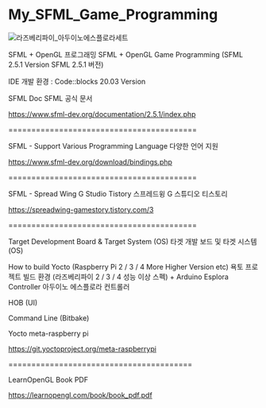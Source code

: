 # My_SFML_Game_Programming
![라즈베리파이_아두이노에스플로라세트](https://user-images.githubusercontent.com/14072045/196181403-74ac4f24-de76-4155-9dcd-5affa115f695.jpeg)

SFML + OpenGL 프로그래밍 SFML + OpenGL Game Programming (SFML 2.5.1 Version SFML 2.5.1 버전)

IDE 개발 환경 : Code::blocks 20.03 Version

SFML Doc SFML 공식 문서

https://www.sfml-dev.org/documentation/2.5.1/index.php

=========================================

SFML - Support Various Programming Language 다양한 언어 지원

https://www.sfml-dev.org/download/bindings.php

=========================================

SFML - Spread Wing G Studio Tistory 스프레드윙 G 스튜디오 티스토리

https://spreadwing-gamestory.tistory.com/3

=========================================

Target Development Board & Target System (OS) 타겟 개발 보드 및 타겟 시스템(OS)

How to build Yocto (Raspberry Pi 2 / 3 / 4 More Higher Version etc) 욕토 프로젝트 빌드 환경 (라즈베리파이 2 / 3 / 4 성능 이상 스펙) + Arduino Esplora Controller 아두이노 에스플로라 컨트롤러

HOB (UI)

Command Line (Bitbake)

Yocto meta-raspberry pi

https://git.yoctoproject.org/meta-raspberrypi

========================================

LearnOpenGL Book PDF

https://learnopengl.com/book/book_pdf.pdf
